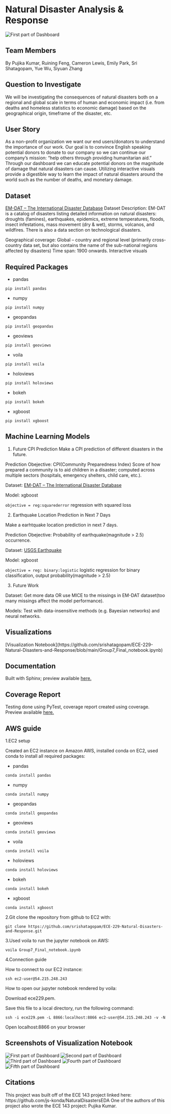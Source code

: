 <h1>Natural Disaster Analysis & Response</h1>

![First part of Dashboard](image/Visualization_Header.png)


<h2>Team Members</h2>

By Pujika Kumar, Ruining Feng, Cameron Lewis, Emily Park, Sri Shatagopam, Yue Wu, Siyuan Zhang


<h2>Question to Investigate</h2>

We will be investigating the consequences of natural disasters both on a regional and global scale in terms of human and economic impact (i.e. from deaths and homeless statistics to economic damage) based on the geographical origin, timeframe of the disaster, etc.


<h2>User Story</h2>

As a non-profit organization we want our end users/donators to understand the importance of our work. Our goal is to convince English speaking potential donors to donate to our company so we can continue our company’s mission: “help others through providing humanitarian aid.” 
Through our dashboard we can educate potential donors on the magnitude of damage that natural disasters can cause. Utilizing interactive visuals provide a digestible way to learn the impact of natural disasters around the world such as the number of deaths, and monetary damage.


<h2>Dataset</h2>

<a href="https://www.emdat.be/">EM-DAT – The International Disaster Database<a>
Dataset Description: EM-DAT is a catalog of disasters listing detailed information on natural disasters: droughts (famines), earthquakes, epidemics, extreme temperatures, floods, insect infestations, mass movement (dry & wet), storms, volcanos, and wildfires. There is also a data section on technological disasters.


Geographical coverage: Global – country and regional level (primarily cross-country data set, but also contains the name of the sub-national regions affected by disasters)
Time span: 1900 onwards.
Interactive visuals 

<h2>Required Packages</h2>

* pandas

```
pip install pandas
```

* numpy

```
pip install numpy
```

* geopandas

```
pip install geopandas
```
  
* geoviews

```
pip install geoviews
```
* voila

```
pip install voila
```
  
* holoviews

```
pip install holoviews
```
  
* bokeh

```
pip install bokeh
```

* xgboost

```
pip install xgboost
```

<h2> Machine Learning Models </h2>

1. Future CPI Prediction
  Make a CPI prediction of different disasters in the future.
  
  Prediction Obejective: CPI(Community Preparedness Index) Score of how prepared a community is to aid children in a disaster; computed across multiple sectors (hospitals, emergency shelters, child care, etc.).
  
  Dataset: <a href="https://www.emdat.be/">EM-DAT – The International Disaster Database<a>
  
  Model: xgboost
  
  `objective = reg:squarederror` regression with squared loss

2. Earthquake Location Prediction in Next 7 Days
  
  Make a earhtquake location prediction in next 7 days.
  
  Prediction Obejective: Probability of earthquake(magnitude > 2.5) occurrence.
  
  Dataset: <a href="https://earthquake.usgs.gov/earthquakes/feed/v1.0/summary/all_month.csv">USGS Earthquake<a>
  
  Model: xgboost
  
  `objective = reg: binary:logistic` logistic regression for binary classification, output probability(magnitude > 2.5)
 
3. Future Work
  
  Dataset: Get more data OR use MICE to the missings in EM-DAT dataset(too many missings affect the model performance).
  
  Models: Test with data-insensitive methods (e.g. Bayesian networks) and neural networks.

<h2> Visualizations</h2>
[Visualization Notebook](https://github.com/srishatagopam/ECE-229-Natural-Disasters-and-Response/blob/main/Group7_Final_notebook.ipynb)
  

<h2> Documentation</h2>

Built with Sphinx; preview available <a href="https://htmlpreview.github.io/?https://github.com/srishatagopam/ECE-229-Natural-Disasters-and-Response/blob/main/docs/build/html/index.html#disaster-analysis-temporal"> here.<a>
  
<h2> Coverage Report</h2>
Testing done using PyTest, coverage report created using coverage. Preview available <a href="https://htmlpreview.github.io/?https://github.com/srishatagopam/ECE-229-Natural-Disasters-and-Response/blob/main/htmlcov/index.html"> here.<a>

<h2> AWS guide </h2>

1.EC2 setup

Created an EC2 instance on Amazon AWS, installed conda on EC2, used conda to install all required packages:
  
* pandas

```
conda install pandas
```

* numpy

```
conda install numpy
```

* geopandas

```
conda install geopandas
```
  
* geoviews

```
conda install geoviews
```
* voila

```
conda install voila
```
  
* holoviews

```
conda install holoviews
```
  
* bokeh

```
conda install bokeh
```

* xgboost

```
conda install xgboost
```

2.Git clone the repository from github to EC2 with:

```
git clone https://github.com/srishatagopam/ECE-229-Natural-Disasters-and-Response.git
```
  
3.Used voila to run the jupyter notebook on AWS:
  
```
voila Group7_Final_notebook.ipynb
```

4.Connection guide

How to connect to our EC2 instance:

```
ssh ec2-user@54.215.248.243
```
  
How to open our jupyter notebook rendered by voila: 

Download ece229.pem.

Save this file to a local directory, run the following command:

```
ssh -i ece229.pem -L 8866:localhost:8866 ec2-user@54.215.248.243 -v -N
```

Open localhost:8866 on your browser

<h2> Screenshots of Visualization Notebook</h2>

![First part of Dashboard](image/Visualization_Header.png)
![Second part of Dashboard](image/Disaster_distribution.png)
![Third part of Dashboard](image/Time_analysis_disasters.png)
![Fourth part of Dashboard](image/CPI_prediction.png)
![Fifth part of Dashboard](image/earthquake_prediction.png)


<h2>Citations</h2>
This project was built off of the ECE 143 project linked here: https://github.com/js-konda/NaturalDisastersEDA
One of the authors of this project also wrote the ECE 143 project: Pujika Kumar.
